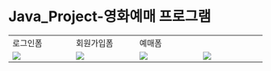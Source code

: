 # Java_Project-영화예매 프로그램

<table>
<tr>
<td>로그인폼</td><td>회원가입폼</td><td>예매폼</td><td></td>
</tr>
<tr>
<td width = "250px">
<img src = "https://github.com/BrokenMental/Java_Project-2nd/blob/master/pics/%EB%A1%9C%EA%B7%B8%EC%9D%B8%ED%8F%BC.PNG?raw=true">
</td>
<td width = "250px">
<img src = "https://github.com/BrokenMental/Java_Project-2nd/blob/master/pics/%ED%9A%8C%EC%9B%90%EA%B0%80%EC%9E%85%ED%8F%BC.PNG?raw=true">
</td>
<td width = "250px">
<img src="https://github.com/BrokenMental/Java_Project-2nd/blob/master/pics/%EC%98%88%EB%A7%A4%ED%8F%BC.PNG?raw=true">
</td>
<td width = "250px"><img src ="https://github.com/BrokenMental/Java_Project-2nd/blob/master/pics/%EC%9E%90%EB%A6%AC%EC%84%A0%ED%83%9D%ED%8F%BC.PNG?raw=true">
</td>
</tr>
</table>
